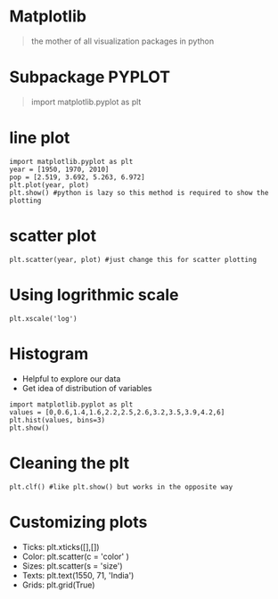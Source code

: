 # Matplotlib
> the mother of all visualization packages in python

# Subpackage PYPLOT
> import matplotlib.pyplot as plt

# line plot
```
import matplotlib.pyplot as plt
year = [1950, 1970, 2010]
pop = [2.519, 3.692, 5.263, 6.972]
plt.plot(year, plot)
plt.show() #python is lazy so this method is required to show the plotting
```
# scatter plot
```
plt.scatter(year, plot) #just change this for scatter plotting
```
# Using logrithmic scale
```
plt.xscale('log')
```
# Histogram
* Helpful to explore our data
* Get idea of distribution of variables
```
import matplotlib.pyplot as plt
values = [0,0.6,1.4,1.6,2.2,2.5,2.6,3.2,3.5,3.9,4.2,6]
plt.hist(values, bins=3)
plt.show()
```
# Cleaning the plt
```
plt.clf() #like plt.show() but works in the opposite way
```
# Customizing plots
* Ticks: plt.xticks([],[])
* Color: plt.scatter(c = 'color' )
* Sizes: plt.scatter(s = 'size')
* Texts: plt.text(1550, 71, 'India')
* Grids: plt.grid(True)
